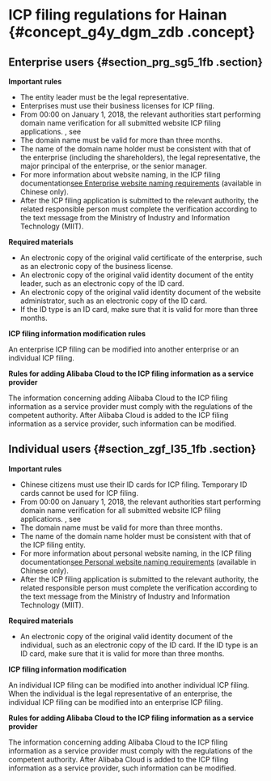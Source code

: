 # ICP filing regulations for Hainan {#concept_g4y_dgm_zdb .concept}

## Enterprise users {#section_prg_sg5_1fb .section}

 **Important rules** 

-   The entity leader must be the legal representative.
-   Enterprises must use their business licenses for ICP filing.
-   From 00:00 on January 1, 2018, the relevant authorities start performing domain name verification for all submitted website ICP filing applications. , see
-   The domain name must be valid for more than three months.
-   The name of the domain name holder must be consistent with that of the enterprise \(including the shareholders\), the legal representative, the major principal of the enterprise, or the senior manager.
-   For more information about website naming, in the ICP filing documentation[see Enterprise website naming requirements](https://help.aliyun.com/knowledge_detail/36948.html#title-yw5-zl7-utv) \(available in Chinese only\).
-   After the ICP filing application is submitted to the relevant authority, the related responsible person must complete the verification according to the text message from the Ministry of Industry and Information Technology \(MIIT\).

 **Required materials** 

-   An electronic copy of the original valid certificate of the enterprise, such as an electronic copy of the business license.
-   An electronic copy of the original valid identity document of the entity leader, such as an electronic copy of the ID card.
-   An electronic copy of the original valid identity document of the website administrator, such as an electronic copy of the ID card.
-   If the ID type is an ID card, make sure that it is valid for more than three months.

 **ICP filing information modification rules** 

An enterprise ICP filing can be modified into another enterprise or an individual ICP filing.

 **Rules for adding Alibaba Cloud to the ICP filing information as a service provider** 

The information concerning adding Alibaba Cloud to the ICP filing information as a service provider must comply with the regulations of the competent authority. After Alibaba Cloud is added to the ICP filing information as a service provider, such information can be modified.

## Individual users {#section_zgf_l35_1fb .section}

 **Important rules** 

-   Chinese citizens must use their ID cards for ICP filing. Temporary ID cards cannot be used for ICP filing.
-   From 00:00 on January 1, 2018, the relevant authorities start performing domain name verification for all submitted website ICP filing applications. , see
-   The domain name must be valid for more than three months.
-   The name of the domain name holder must be consistent with that of the ICP filing entity.
-   For more information about personal website naming, in the ICP filing documentation[see Personal website naming requirements](https://help.aliyun.com/knowledge_detail/36948.html#title-lhm-b1g-ehx) \(available in Chinese only\).
-   After the ICP filing application is submitted to the relevant authority, the related responsible person must complete the verification according to the text message from the Ministry of Industry and Information Technology \(MIIT\).

 **Required materials** 

-   An electronic copy of the original valid identity document of the individual, such as an electronic copy of the ID card. If the ID type is an ID card, make sure that it is valid for more than three months.

 **ICP filing information modification** 

An individual ICP filing can be modified into another individual ICP filing. When the individual is the legal representative of an enterprise, the individual ICP filing can be modified into an enterprise ICP filing.

 **Rules for adding Alibaba Cloud to the ICP filing information as a service provider** 

The information concerning adding Alibaba Cloud to the ICP filing information as a service provider must comply with the regulations of the competent authority. After Alibaba Cloud is added to the ICP filing information as a service provider, such information can be modified.

